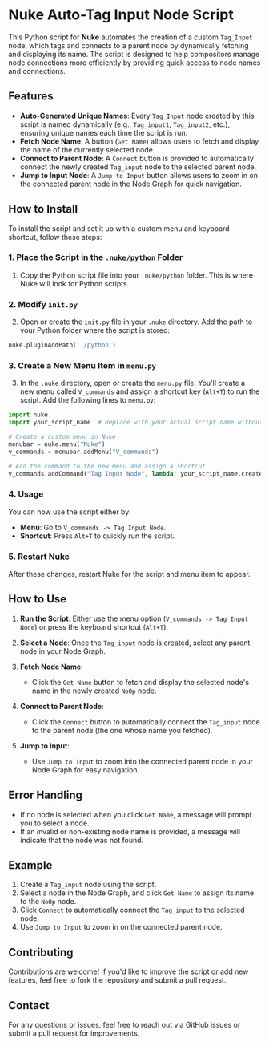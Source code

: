 
# Nuke Auto-Tag Input Node Script

This Python script for **Nuke** automates the creation of a custom `Tag_Input` node, which tags and connects to a parent node by dynamically fetching and displaying its name.
The script is designed to help compositors manage node connections more efficiently by providing quick access to node names and connections.

## Features

- **Auto-Generated Unique Names**: Every `Tag_Input` node created by this script is named dynamically (e.g., `Tag_input1`, `Tag_input2`, etc.), ensuring unique names each time the script is run.
- **Fetch Node Name**: A button (`Get Name`) allows users to fetch and display the name of the currently selected node.
- **Connect to Parent Node**: A `Connect` button is provided to automatically connect the newly created `Tag_input` node to the selected parent node.
- **Jump to Input Node**: A `Jump to Input` button allows users to zoom in on the connected parent node in the Node Graph for quick navigation.

## How to Install

To install the script and set it up with a custom menu and keyboard shortcut, follow these steps:

### 1. Place the Script in the `.nuke/python` Folder

1. Copy the Python script file into your `.nuke/python` folder. This is where Nuke will look for Python scripts.

### 2. Modify `init.py`

2. Open or create the `init.py` file in your `.nuke` directory. Add the path to your Python folder where the script is stored:

```python
nuke.pluginAddPath('./python')
```

### 3. Create a New Menu Item in `menu.py`

3. In the `.nuke` directory, open or create the `menu.py` file. You'll create a new menu called `V_commands` and assign a shortcut key (`Alt+T`) to run the script. Add the following lines to `menu.py`:

```python
import nuke
import your_script_name  # Replace with your actual script name without the .py extension e.g. Tag_input.py

# Create a custom menu in Nuke
menubar = nuke.menu("Nuke")
v_commands = menubar.addMenu("V_commands")

# Add the command to the new menu and assign a shortcut
v_commands.addCommand("Tag Input Node", lambda: your_script_name.create_tag_input_node(), "Alt+T")
```

### 4. Usage

You can now use the script either by:

- **Menu**: Go to `V_commands -> Tag Input Node`.
- **Shortcut**: Press `Alt+T` to quickly run the script.

### 5. Restart Nuke

After these changes, restart Nuke for the script and menu item to appear.

## How to Use

1. **Run the Script**: Either use the menu option (`V_commands -> Tag Input Node`) or press the keyboard shortcut (`Alt+T`).
   
2. **Select a Node**: Once the `Tag_input` node is created, select any parent node in your Node Graph.

3. **Fetch Node Name**:
   - Click the `Get Name` button to fetch and display the selected node's name in the newly created `NoOp` node.

4. **Connect to Parent Node**:
   - Click the `Connect` button to automatically connect the `Tag_input` node to the parent node (the one whose name you fetched).

5. **Jump to Input**:
   - Use `Jump to Input` to zoom into the connected parent node in your Node Graph for easy navigation.

## Error Handling

- If no node is selected when you click `Get Name`, a message will prompt you to select a node.
- If an invalid or non-existing node name is provided, a message will indicate that the node was not found.

## Example

1. Create a `Tag_input` node using the script.
2. Select a node in the Node Graph, and click `Get Name` to assign its name to the `NoOp` node.
3. Click `Connect` to automatically connect the `Tag_input` to the selected node.
4. Use `Jump to Input` to zoom in on the connected parent node.

## Contributing

Contributions are welcome! If you'd like to improve the script or add new features, feel free to fork the repository and submit a pull request.


## Contact

For any questions or issues, feel free to reach out via GitHub issues or submit a pull request for improvements.
